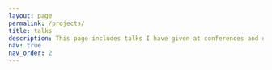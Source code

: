 ```yaml
---
layout: page
permalink: /projects/
title: talks
description: This page includes talks I have given at conferences and other invited talks.
nav: true
nav_order: 2
---
```



